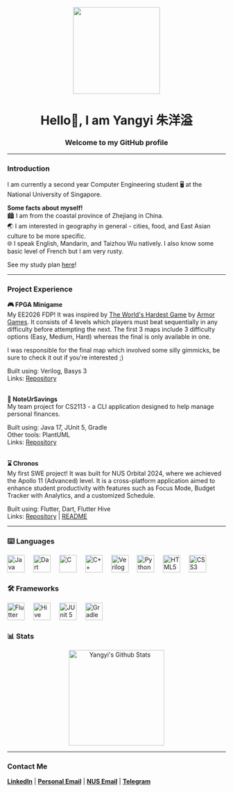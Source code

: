 <div align="center">
    <img src="https://media1.tenor.com/m/qMH5o_XizbcAAAAd/but-here%27s-the-coder.gif" width="200"/>
</div>

<h1 align="center">Hello👋, I am Yangyi 朱洋溢</h1>

<h3 align="center">Welcome to my GitHub profile</h3>

---

### Introduction

I am currently a second year Computer Engineering student 🖥️ at the National University of Singapore.

**Some facts about myself!** <br>
🏙️ I am from the coastal province of Zhejiang in China. <br>
🌏 I am interested in geography in general - cities, food, and East Asian culture to be more specific. <br>
🌐 I speak English, Mandarin, and Taizhou Wu natively. I also know some basic level of French but I am very rusty.

See my study plan [here](StudyPlan.md)!

---

### Project Experience

**🎮 FPGA Minigame** <br>
My EE2026 FDP! It was inspired by <a href="https://flashgaming.fandom.com/wiki/The_World%27s_Hardest_Game">The World's
Hardest Game</a> by <a href="https://en.wikipedia.org/wiki/Armor_Games">Armor Games</a>. It consists of 4 levels which
players must beat sequentially in any difficulty before attempting the next. The first 3 maps include 3 difficulty 
options (Easy, Medium, Hard) whereas the final is only available in one.

I was responsible for the final map which involved some silly gimmicks, be sure to check it out if you're interested ;)

Built using: Verilog, Basys 3 <br>
Links: <a href="https://github.com/yangyi-zhu/EE2026/">Repository</a> <br><br>

**📝 NoteUrSavings** <br>
My team project for CS2113 - a CLI application designed to help manage personal finances.

Built using: Java 17, JUnit 5, Gradle <br>
Other tools: PlantUML <br>
Links: <a href="https://github.com/AY2425S2-CS2113-F14-1/tp">Repository</a> <br><br>

**⌛ Chronos** <br>
My first SWE project! It was built for NUS Orbital 2024, where we achieved the Apollo 11 (Advanced) level. It is a 
cross-platform application aimed to enhance student productivity with features such as Focus Mode, Budget Tracker with 
Analytics, and a customized Schedule.

Built using: Flutter, Dart, Flutter Hive <br>
Links: <a href="https://github.com/YukeeHong/DSG">Repository</a> 
| <a href="https://docs.google.com/document/d/1Q7EXuzVIQKuCYiP7eiqxR9HSyaLuQhRxL__jCz65d0Y/edit?usp=sharing">README</a>

---

### ⌨️ Languages

<div>
    <img src="https://cdn.jsdelivr.net/gh/devicons/devicon/icons/java/java-original.svg" height="40" alt="Java"  />
    <img width="12" />
    <img src="https://lemmy.world/pictrs/image/77433d2c-e894-4ad2-96cd-b8b0d6d3e840.png" height="40" alt="Dart"  />
    <img width="12" />
    <img src="https://upload.wikimedia.org/wikipedia/commons/1/19/C_Logo.png" height="40" alt="C"  />
    <img width="12" />
    <img src="https://upload.wikimedia.org/wikipedia/commons/thumb/1/18/ISO_C%2B%2B_Logo.svg/1822px-ISO_C%2B%2B_Logo.svg.png" height="40" alt="C++"  />
    <img width="12" />
    <img src="https://static-00.iconduck.com/assets.00/file-type-verilog-icon-1024x1024-1hv3ysgx.png" height="40" alt="Verilog"  />
    <img width="12" />
    <img src="https://cdn.jsdelivr.net/gh/devicons/devicon/icons/python/python-original.svg" height="40" alt="Python"  />
    <img width="12" />
    <img src="https://cdn.jsdelivr.net/gh/devicons/devicon/icons/html5/html5-original.svg" height="40" alt="HTML5"  />
    <img width="12" />
    <img src="https://cdn.jsdelivr.net/gh/devicons/devicon/icons/css3/css3-original.svg" height="40" alt="CSS3"  />
</div>

### 🛠️ Frameworks

<div>
    <img src="https://cdn-images-1.medium.com/max/1200/1*5-aoK8IBmXve5whBQM90GA.png" height="40" alt="Flutter"  />
    <img width="12" />
    <img src="https://hive.apache.org/images/hive.svg" height="40" alt="Hive"  />
    <img width="12" />
    <img src="https://junit.org/junit5/assets/img/junit5-logo.png" height="40" alt="JUnit 5"  />
    <img width="12" />
    <img src="https://avatars.githubusercontent.com/u/124156?s=200&v=4" height="40" alt="Gradle"  />
</div>

### 📊 Stats

<div align="center">
    <a href="https://github.com/anuraghazra/github-readme-stats">
        <img src="https://github-readme-stats.vercel.app/api?username=yangyi-zhu&show_icons=true&theme=holi" height="220" alt="Yangyi's Github Stats"  />
    </a>
</div>

---

### Contact Me

<a href="https://www.linkedin.com/in/yangyi-zhu-0474a422b/">**LinkedIn**</a> | 
<a href="yang.yi.zhu.2005@gmail.com">**Personal Email**</a> | <a href="zhu.yangyi@u.nus.edu">**NUS Email**</a> | 
<a href="https://t.me/yangyizhu">**Telegram**</a>

